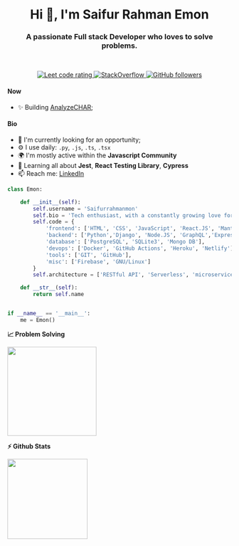 <h1 align="center">Hi 👋, I'm Saifur Rahman Emon</h1>
<h3 align="center">A passionate Full stack Developer who loves to solve problems.</h3>
<br/>
<p align="center">
  <a href="https://leetcode.com/saifur789/">
    <img src="https://cp-logo.vercel.app/leetcode/saifur789" alt="Leet code rating" />
  </a>
  <a href="https://stackoverflow.com/users/14268541/saif789" target="_blank">
<img alt="StackOverflow"
src="https://stackoverflow-badge.vercel.app/?userID=14268541" />
</a>
  <a href="https://github.com/sudiptob2?tab=followers">
    <img alt="GitHub followers" src="https://img.shields.io/github/followers/saifurrahmanemon?color=green&logo=github">
  </a>

</p>

#### Now

-  ✨ Building [AnalyzeCHAR](https://github.com/Saifurrahmanemon/image-analytics);

#### Bio

-  🏢 I'm currently looking for an opportunity;
-  ⚙️ I use daily: `.py`, `.js`, `.ts`, `.tsx`
-  🌍 I'm mostly active within the **Javascript Community**
-  🌱 Learning all about **Jest**, **React Testing Library**, **Cypress**
-  📫 Reach me: [LinkedIn](https://www.linkedin.com/in/saifurrahmanemon/)

```python
class Emon:

    def __init__(self):
        self.username = 'Saifurrahmanmon'
        self.bio = 'Tech enthusiast, with a constantly growing love for languages. Loves to work as a team and learn new tech'
        self.code = {
            'frontend': ['HTML', 'CSS', 'JavaScript', 'React.JS', 'Mantine UI', 'Material UI' , 'Tailwind', 'TypeScript'],
            'backend': ['Python','Django', 'Node.JS', 'GraphQL','Express'],
            'database': ['PostgreSQL', 'SQLite3', 'Mongo DB'],
            'devops': ['Docker', 'GitHub Actions', 'Heroku', 'Netlify'],
            'tools': ['GIT', 'GitHub'],
            'misc': ['Firebase', 'GNU/Linux']
        }
        self.architecture = ['RESTful API', 'Serverless', 'microservices']

    def __str__(self):
        return self.name


if __name__ == '__main__':
    me = Emon()
```

<b>&#128200; Problem Solving</b>

<p float="left">
<img height="200em"  src="https://leetcard.jacoblin.cool/saifur789?theme=light&font=Karma&ext=activity" />
</p>

<b>⚡ Github Stats</b>

<p>
<img height='180em' src="https://github-readme-stats.vercel.app/api?username=Saifurrahmanemon&show_icons=true" />

</p>
